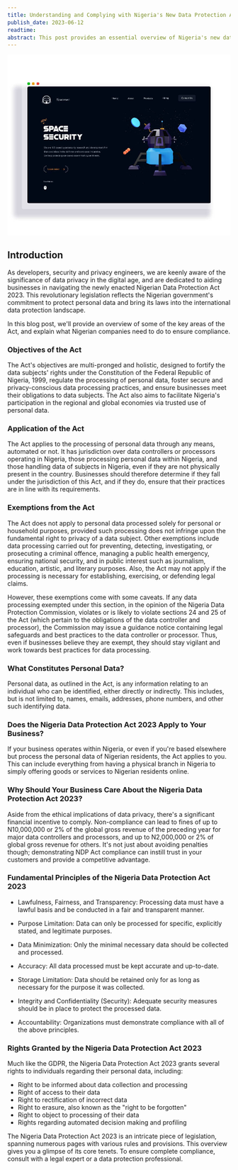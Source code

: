 ```yaml
---
title: Understanding and Complying with Nigeria's New Data Protection Act 2023 - A Guide for Businesses
publish_date: 2023-06-12 
readtime:
abstract: This post provides an essential overview of Nigeria's new data privacy law and its impact on businesses. It clarifies the Act's key principles and individuals' rights, as well as what constitutes personal data under the legislation. Additionally, the guide emphasizes the potential fines for non-compliance and the importance of respecting data privacy for both legal and ethical reasons. If your business interacts with Nigerian residents in any capacity, this article is a must-read to ensure you understand your obligations under the new law.
---
```


<img src="first/spacesec.jpeg"/>

## Introduction
As developers, security and privacy engineers, we are keenly aware of the significance of data privacy in the digital age, and are dedicated to aiding businesses in navigating the newly enacted Nigerian Data Protection Act 2023. This revolutionary legislation reflects the Nigerian government's commitment to protect personal data and bring its laws into the international data protection landscape.

In this blog post, we'll provide an overview of some of the key areas of the Act, and explain what Nigerian companies need to do to ensure compliance.

### Objectives of the Act
The Act's objectives are multi-pronged and holistic, designed to fortify the data subjects' rights under the Constitution of the Federal Republic of Nigeria, 1999, regulate the processing of personal data, foster secure and privacy-conscious data processing practices, and ensure businesses meet their obligations to data subjects. The Act also aims to facilitate Nigeria's participation in the regional and global economies via trusted use of personal data.

### Application of the Act
The Act applies to the processing of personal data through any means, automated or not. It has jurisdiction over data controllers or processors operating in Nigeria, those processing personal data within Nigeria, and those handling data of subjects in Nigeria, even if they are not physically present in the country. Businesses should therefore determine if they fall under the jurisdiction of this Act, and if they do, ensure that their practices are in line with its requirements.

### Exemptions from the Act
The Act does not apply to personal data processed solely for personal or household purposes, provided such processing does not infringe upon the fundamental right to privacy of a data subject. Other exemptions include data processing carried out for preventing, detecting, investigating, or prosecuting a criminal offence, managing a public health emergency, ensuring national security, and in public interest such as journalism, education, artistic, and literary purposes. Also, the Act may not apply if the processing is necessary for establishing, exercising, or defending legal claims.

However, these exemptions come with some caveats. If any data processing exempted under this section, in the opinion of the Nigeria Data Protection Commission, violates or is likely to violate sections 24 and 25 of the Act (which pertain to the obligations of the data controller and processor), the Commission may issue a guidance notice containing legal safeguards and best practices to the data controller or processor. Thus, even if businesses believe they are exempt, they should stay vigilant and work towards best practices for data processing.

### What Constitutes Personal Data?

Personal data, as outlined in the Act, is any information relating to an individual who can be identified, either directly or indirectly. This includes, but is not limited to, names, emails, addresses, phone numbers, and other such identifying data.

### Does the Nigeria Data Protection Act 2023 Apply to Your Business?

If your business operates within Nigeria, or even if you're based elsewhere but process the personal data of Nigerian residents, the Act applies to you. This can include everything from having a physical branch in Nigeria to simply offering goods or services to Nigerian residents online.

### Why Should Your Business Care About the Nigeria Data Protection Act 2023?

Aside from the ethical implications of data privacy, there's a significant financial incentive to comply. Non-compliance can lead to fines of up to N10,000,000 or 2% of the global gross revenue of the preceding year for major data controllers and processors, and up to N2,000,000 or 2% of global gross revenue for others. It's not just about avoiding penalties though; demonstrating NDP Act compliance can instill trust in your customers and provide a competitive advantage.

### Fundamental Principles of the Nigeria Data Protection Act 2023

- Lawfulness, Fairness, and Transparency: Processing data must have a lawful basis and be conducted in a fair and transparent manner.

- Purpose Limitation: Data can only be processed for specific, explicitly stated, and legitimate purposes.

- Data Minimization: Only the minimal necessary data should be collected and processed.

- Accuracy: All data processed must be kept accurate and up-to-date.

- Storage Limitation: Data should be retained only for as long as necessary for the purpose it was collected.

- Integrity and Confidentiality (Security): Adequate security measures should be in place to protect the processed data.

- Accountability: Organizations must demonstrate compliance with all of the above principles.

### Rights Granted by the Nigeria Data Protection Act 2023

Much like the GDPR, the Nigeria Data Protection Act 2023 grants several rights to individuals regarding their personal data, including:

- Right to be informed about data collection and processing
- Right of access to their data
- Right to rectification of incorrect data
- Right to erasure, also known as the "right to be forgotten"
- Right to object to processing of their data
- Rights regarding automated decision making and profiling

The Nigeria Data Protection Act 2023 is an intricate piece of legislation, spanning numerous pages with various rules and provisions. This overview gives you a glimpse of its core tenets. To ensure complete compliance, consult with a legal expert or a data protection professional.
